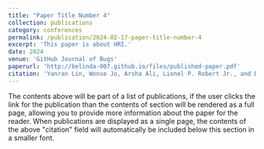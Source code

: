 ```yaml
---
title: "Paper Title Number 4"
collection: publications
category: conferences
permalink: /publication/2024-02-17-paper-title-number-4
excerpt: 'This paper is about HRI.'
date: 2024
venue: 'GitHub Journal of Bugs'
paperurl: 'http://belinda-007.github.io/files/published-paper.pdf'
citation: 'Yanran Lin, Wonse Jo, Arsha Ali, Lionel P. Robert Jr., and Dawn M. Tilbury. 2024. Toward Personalized Tour-Guide Robot: Adaptive Content Planner based on Visitor's Engagement. In Companion of the 2024 ACM/IEEE International Conference on Human-Robot Interaction (HRI '24).'
---
```


The contents above will be part of a list of publications, if the user clicks the link for the publication than the contents of section will be rendered as a full page, allowing you to provide more information about the paper for the reader. When publications are displayed as a single page, the contents of the above "citation" field will automatically be included below this section in a smaller font.



